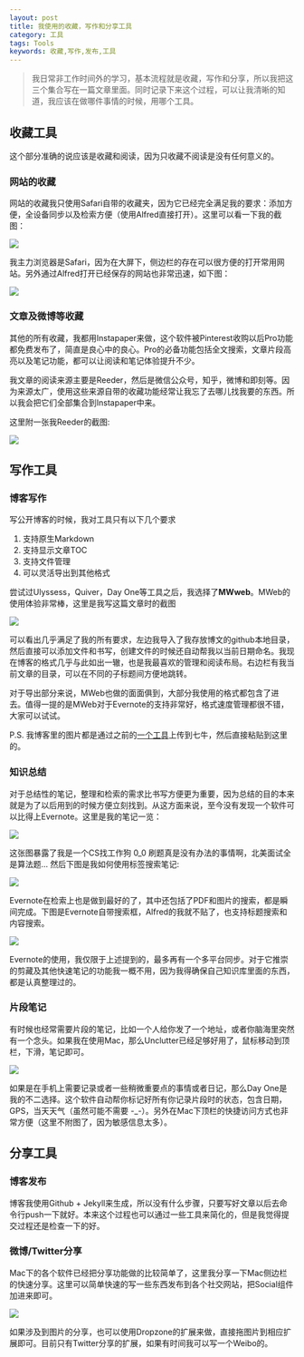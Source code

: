 ```yaml
---
layout: post
title: 我使用的收藏，写作和分享工具
category: 工具
tags: Tools
keywords: 收藏,写作,发布,工具
---
```


> 我日常非工作时间外的学习，基本流程就是收藏，写作和分享，所以我把这三个集合写在一篇文章里面。同时记录下来这个过程，可以让我清晰的知道，我应该在做哪件事情的时候，用哪个工具。

## 收藏工具

这个部分准确的说应该是收藏和阅读，因为只收藏不阅读是没有任何意义的。

### 网站的收藏

网站的收藏我只使用Safari自带的收藏夹，因为它已经完全满足我的要求：添加方便，全设备同步以及检索方便（使用Alfred直接打开）。这里可以看一下我的截图：

![](http://imgs.wangyan.name/tool-safari-favorite-list.png)

我主力浏览器是Safari，因为在大屏下，侧边栏的存在可以很方便的打开常用网站。另外通过Alfred打开已经保存的网站也非常迅速，如下图：

![](http://imgs.wangyan.name/tool-open-website-with-alfred.png)

### 文章及微博等收藏

其他的所有收藏，我都用Instapaper来做，这个软件被Pinterest收购以后Pro功能都免费发布了，简直是良心中的良心。Pro的必备功能包括全文搜索，文章片段高亮以及笔记功能，都可以让阅读和笔记体验提升不少。

我文章的阅读来源主要是Reeder，然后是微信公众号，知乎，微博和即刻等。因为来源太广，使用这些来源自带的收藏功能经常让我忘了去哪儿找我要的东西。所以我会把它们全部集合到Instapaper中来。

这里附一张我Reeder的截图:

![](http://imgs.wangyan.name/tool-my-reeder-list.png)

## 写作工具

### 博客写作

写公开博客的时候，我对工具只有以下几个要求

1. 支持原生Markdown
2. 支持显示文章TOC
3. 支持文件管理
4. 可以灵活导出到其他格式

尝试过Ulyssess，Quiver，Day One等工具之后，我选择了**MWweb**。MWeb的使用体验非常棒，这里是我写这篇文章时的截图

![](http://imgs.wangyan.name/tool-mweb-writing-screenshot.png)

可以看出几乎满足了我的所有要求，左边我导入了我存放博文的github本地目录，然后直接可以添加文件和书写，创建文件的时候还自动帮我以当前日期命名。我现在博客的格式几乎与此如出一辙，也是我最喜欢的管理和阅读布局。右边栏有我当前文章的目录，可以在不同的子标题间方便地跳转。

对于导出部分来说，MWeb也做的面面俱到，大部分我使用的格式都包含了进去。值得一提的是MWeb对于Evernote的支持非常好，格式速度管理都很不错，大家可以试试。

P.S. 我博客里的图片都是通过之前的[一个工具](/2015/01/10/use-dropzone-and-qiniu-to-store-blog-images.html)上传到七牛，然后直接粘贴到这里的。

### 知识总结

对于总结性的笔记，整理和检索的需求比书写方便更为重要，因为总结的目的本来就是为了以后用到的时候方便立刻找到。从这方面来说，至今没有发现一个软件可以比得上Evernote。这里是我的笔记一览：

![](http://imgs.wangyan.name/tool-my-evernote-list.png)

这张图暴露了我是一个CS找工作狗 0_0 刷题真是没有办法的事情啊，北美面试全是算法题... 然后下图是我如何使用标签搜索笔记:

![](http://imgs.wangyan.name/tool-my-evernote-tag-list.png)

Evernote在检索上也是做到最好的了，其中还包括了PDF和图片的搜索，都是瞬间完成。下图是Evernote自带搜索框，Alfred的我就不贴了，也支持标题搜索和内容搜索。

![](http://imgs.wangyan.name/tool-my-evernote-search-way.png)

Evernote的使用，我仅限于上述提到的，最多再有一个多平台同步。对于它推崇的剪藏及其他快速笔记的功能我一概不用，因为我得确保自己知识库里面的东西，都是认真整理过的。

### 片段笔记

有时候也经常需要片段的笔记，比如一个人给你发了一个地址，或者你脑海里突然有一个念头。如果我在使用Mac，那么Unclutter已经足够好用了，鼠标移动到顶栏，下滑，笔记即可。

![](http://imgs.wangyan.name/tool-my-unclutter-screenshot.png)

如果是在手机上需要记录或者一些稍微重要点的事情或者日记，那么Day One是我的不二选择。这个软件自动帮你标记好所有你记录片段时的状态，包含日期，GPS，当天天气（虽然可能不需要 -_-）。另外在Mac下顶栏的快捷访问方式也非常方便（这里不附图了，因为敏感信息太多）。

## 分享工具

### 博客发布

博客我使用Github + Jekyll来生成，所以没有什么步骤，只要写好文章以后去命令行push一下就好。本来这个过程也可以通过一些工具来简化的，但是我觉得提交过程还是检查一下的好。

### 微博/Twitter分享

Mac下的各个软件已经把分享功能做的比较简单了，这里我分享一下Mac侧边栏的快速分享。这里可以简单快速的写一些东西发布到各个社交网站，把Social组件加进来即可。

![](http://imgs.wangyan.name/tool-my-notification-share.png)

如果涉及到图片的分享，也可以使用Dropzone的扩展来做，直接拖图片到相应扩展即可。目前只有Twitter分享的扩展，如果有时间我可以写一个Weibo的。




